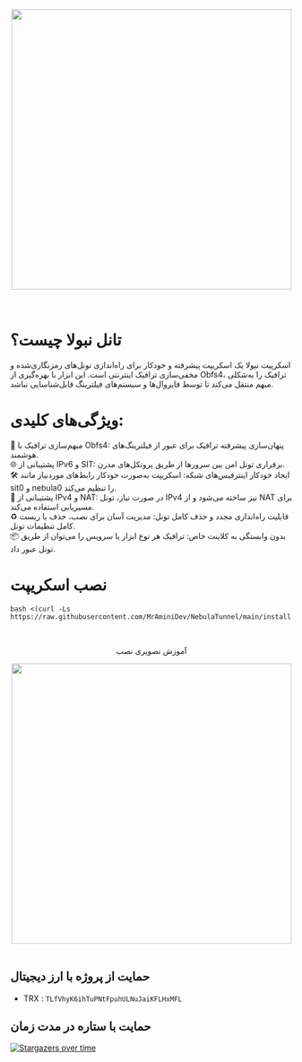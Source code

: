 <div align="center"><img src="https://raw.githubusercontent.com/MrAminiDev/NebulaTunnel/main/NebulaTunnel.JPG" width="500"></div>
  <br><br>


# تانل نبولا چیست؟

اسکرپیت نبولا یک اسکریپت پیشرفته و خودکار برای راه‌اندازی تونل‌های رمزنگاری‌شده و مخفی‌سازی ترافیک اینترنتی است. این ابزار با بهره‌گیری از Obfs4، ترافیک را به‌شکلی مبهم منتقل می‌کند تا توسط فایروال‌ها و سیستم‌های فیلترینگ قابل‌شناسایی نباشد.
# ویژگی‌های کلیدی:
🔐 مبهم‌سازی ترافیک با Obfs4: پنهان‌سازی پیشرفته ترافیک برای عبور از فیلترینگ‌های هوشمند.<br>
🌐 پشتیبانی از IPv6 و SIT: برقراری تونل امن بین سرورها از طریق پروتکل‌های مدرن.<br>
🛠 ایجاد خودکار اینترفیس‌های شبکه: اسکریپت به‌صورت خودکار رابط‌های موردنیاز مانند sit0 و nebula0 را تنظیم می‌کند.<br>
📶 پشتیبانی از IPv4 و NAT: در صورت نیاز، تونل IPv4 نیز ساخته می‌شود و از NAT برای مسیریابی استفاده می‌کند.<br>
♻️ قابلیت راه‌اندازی مجدد و حذف کامل تونل: مدیریت آسان برای نصب، حذف یا ریست کامل تنظیمات تونل.<br>
📦 بدون وابستگی به کلاینت خاص: ترافیک هر نوع ابزار یا سرویس را می‌توان از طریق تونل عبور داد.<br>

# نصب اسکریپت
```
bash <(curl -Ls https://raw.githubusercontent.com/MrAminiDev/NebulaTunnel/main/install.sh)
```
<div align="center"><br>
<p>آموزش تصویری نصب</p>
</div>
<div align="center"><a href="https://www.youtube.com/watch?v=bnbiKFaxoXM"><img src="https://raw.githubusercontent.com/MrAminiDev/NebulaTunnel/main/tutorial2.jpg" width="500"></a></div>
<br>

##  حمایت از پروژه با ارز دیجیتال 
- TRX : `TLfVhyK6ihTuPNtFpuhULNuJaiKFLHxMFL`

## حمایت با ستاره در مدت زمان
[![Stargazers over time](https://starchart.cc/MrAminiDev/NebulaTunnel.svg?variant=adaptive)](https://starchart.cc/MrAminiDev/NebulaTunnel)
